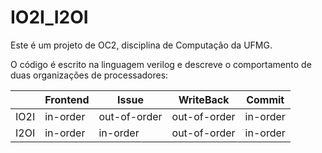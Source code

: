 # IO2I_I2OI

Este é um projeto de OC2, disciplina de Computação da UFMG. 

O código é escrito na linguagem verilog e descreve o comportamento de duas organizações de processadores:

|  | Frontend|Issue|WriteBack|Commit
| ------| ------ | ------ |------| ------ |
|IO2I|in-order|out-of-order|out-of-order|in-order
|I2OI|in-order|in-order|out-of-order|in-order



